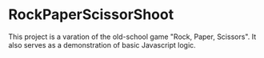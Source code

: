 # RockPaperScissorShoot

This project is a varation of the old-school game "Rock, Paper, Scissors".
It also serves as a demonstration of basic Javascript logic.
